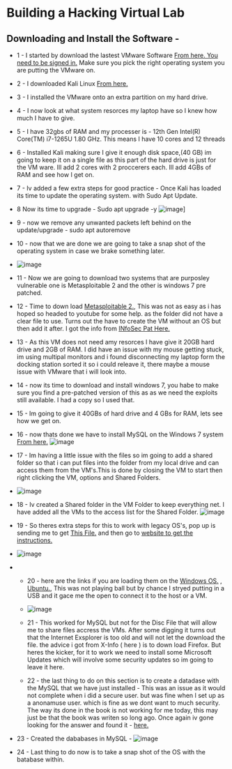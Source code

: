 # Building a Hacking Virtual Lab
## Downloading and Install the Software - 

- 1 - I started by download the lastest VMware Software <a href="https://support.broadcom.com/group/ecx/productdownloads?subfamily=VMware%20Workstation%20Pro">From here. You need to be signed in.</a> Make sure you pick the right operating system you are putting the VMware on. 
- 2 - I downloaded Kali Linux <a href="https://www.kali.org/get-kali/#kali-installer-images">From here.</a>
- 3 - I installed the VMware onto an extra partition on my hard drive.
- 4 - I now look at what system resorces my laptop have so I knew how much I have to give.
- 5 - I have 32gbs of RAM and my processer is - 12th Gen Intel(R) Core(TM) i7-1265U   1.80 GHz. This means I have 10 cores and 12 threads
- 6 - Installed Kali making sure I give it enough disk space,(40 GB) im going to keep it on a single file as this part of the hard drive is just for the VM ware. Ill add 2 cores with 2 proccerers each. Ill add 4GBs of RAM and see how I get on.
- 7 - Iv added a few extra steps for good practice - Once Kali has loaded its time to update the operating system. with Sudo Apt Update.
- 8 Now its time to upgrade - Sudo apt upgrade -y
![image](https://github.com/user-attachments/assets/9abc75b4-3ffb-4a78-a1a9-da40249d10b8)]
- 9 - now we remove any unwanted packets left behind on the update/upgrade - sudo apt autoremove
- 10 - now that we are done we are going to take a snap shot of the operating system in case we brake something later.
- ![image](https://github.com/user-attachments/assets/c63d77f8-f2ec-45b2-9a63-171c95a262fa)

- 11 - Now we are going to download two systems that are purposley vulnerable one is Metasploitable 2 and the other is windows 7 pre patched. 
- 12 - Time to down load <a href="https://sourceforge.net/projects/Metasploitable/">Metasploitable 2.</a>, This was not as easy as i has hoped so headed to youtube for some help. as the folder did not have a clear file to use. Turns out the have to create the VM without an OS but then add it after. I got the info from <a href="https://www.youtube.com/watch?v=5F7j2E94p9Y">INfoSec Pat Here.</a>

- 13 - As this VM does not need amy resorces I have give it 20GB hard drive and 2GB of RAM. I did have an issue with my mouse getting stuck, im using multipal monitors and i found disconnecting my laptop form the docking station sorted it so i could releave it, there maybe a mouse issue with VMware that i will look into.
- 14 - now its time to download and install windows 7, you habe to make sure you find a pre-patched version of this as as we need the exploits still available. I had a copy so I used that.
- 15 - Im going to give it 40GBs of hard drive and 4 GBs for RAM, lets see how we get on.
- 16 - now thats done we have to install MySQL on the Windows 7 system <a href="http://www.oldversion.com/windows/mysql-community-server-5-5-15">From here.</a>
![image](https://github.com/user-attachments/assets/7156e84a-1b22-4ef5-917e-6be71e8d21bd)
- 17 - Im having a little issue with the files so im going to add a shared folder so that i can put files into the folder from my local drive and can access them from the VM's.This is done by closing the VM to start then right clicking the VM, options and Shared Folders. 
- ![image](https://github.com/user-attachments/assets/a551baef-0854-4fc1-b9ef-7937ba59f975)

- 18 - Iv created a Shared folder in the VM Folder to keep everything net. I have added all the VMs to the access list for the Shared Folder. 
![image](https://github.com/user-attachments/assets/6e56b9f2-5cdc-49c8-ad74-6cb6fdbd1040)

- 19 - So theres extra steps for this to work with legacy OS's, pop up is sending me to get <a href=" https://packages-prod.broadcom.com/tools/frozen/linux/linux.iso">This File.</a>  and then go to <a href="https://knowledge.broadcom.com/external/article?legacyId=1014294">website to get the instructions.
- </a>![image](https://github.com/user-attachments/assets/9a7e7be9-6e5f-4659-a6a4-7c36c20b23ab)
- - 20 - here are the links if you are loading them on the <a href="https://knowledge.broadcom.com/external/article?articleId=376237"> Windows OS.</a> , <a href="https://knowledge.broadcom.com/external/article/315313"> Ubuntu.</a>, This was not playing ball but by chance I stryed putting in a USB and it gace me the open to connect it to the host or a VM.  
  - ![image](https://github.com/user-attachments/assets/8c1bd260-68ad-4f6d-a0ac-78ec6c5e9acb)
 
  - 21 - This worked for MySQL but not for the Disc File that will allow me to share files accress the VMs. After some digging it turns out that the Internet Exsplorer is too old and will not let the download the file. the advice i got from X-Info ( here ) is to down load Firefox. But heres the kicker, for it to work we need to install some Microsoft Updates which will involve some security updates so im going to leave it here.
  - 22 - the last thing to do on this section is to create a datadase with the MySQL that we have just installed - This was an issue as it would not complete when i did a secure user. but was fine when I set up as a anonamuse user. which is fine as we dont want to much security. The way its done in the book is not working for me today, this may just be that the book was writen so long ago. Once again iv gone looking for the answer and found it  - <a href="https://www.youtube.com/watch?v=ZpbFsGu3NiY"> here.</a>

- 23 - Created the dababases in MySQL -
![image](https://github.com/user-attachments/assets/24c3ebc9-8005-4285-8bc5-0cc4a705992a)
- 24 - Last thing to do now is to take a snap shot of the OS with the batabase within.





